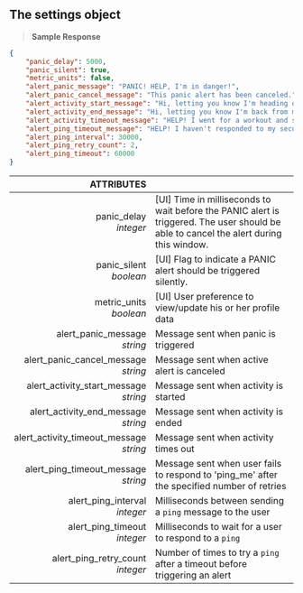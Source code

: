## The settings object

> **Sample Response**

```json
{
    "panic_delay": 5000,
    "panic_silent": true,
    "metric_units": false,
    "alert_panic_message": "PANIC! HELP, I'm in danger!",
    "alert_panic_cancel_message": "This panic alert has been canceled.",
    "alert_activity_start_message": "Hi, letting you know I'm heading out for my workout.",
    "alert_activity_end_message": "Hi, letting you know I'm back from my workout.",
    "alert_activity_timeout_message": "HELP! I went for a workout and should've been back by now!",
    "alert_ping_timeout_message": "HELP! I haven't responded to my security checks!",
    "alert_ping_interval": 30000,
    "alert_ping_retry_count": 2,
    "alert_ping_timeout": 60000
}
```

ATTRIBUTES||
---------:        | -----------
panic_delay <br>*integer*   | [UI] Time in milliseconds to wait before the PANIC alert is triggered.  The user should be able to cancel the alert during this window.
panic_silent <br>*boolean*  | [UI] Flag to indicate a PANIC alert should be triggered silently.
metric_units <br>*boolean*  | [UI] User preference to view/update his or her profile data
alert_panic_message <br>*string*  | Message sent when panic is triggered
alert_panic_cancel_message <br>*string*  | Message sent when active alert is canceled
alert_activity_start_message <br>*string*  | Message sent when activity is started
alert_activity_end_message <br>*string*  | Message sent when activity is ended
alert_activity_timeout_message <br>*string*  | Message sent when activity times out
alert_ping_timeout_message <br>*string*  | Message sent when user fails to respond to 'ping_me' after the specified number of retries
alert_ping_interval <br>*integer*  | Milliseconds between sending a `ping` message to the user
alert_ping_timeout <br>*integer*  | Milliseconds to wait for a user to respond to a `ping`
alert_ping_retry_count <br>*integer*  | Number of times to try a `ping` after a timeout before triggering an alert
